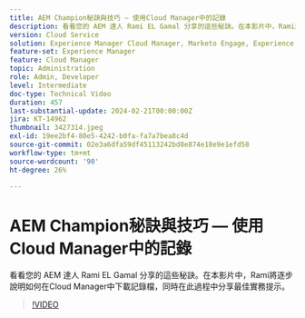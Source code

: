 ```yaml
---
title: AEM Champion秘訣與技巧 — 使用Cloud Manager中的記錄
description: 看看您的 AEM 達人 Rami EL Gamal 分享的這些秘訣。在本影片中，Rami將逐步說明如何在Cloud Manager中下載記錄檔，同時在此過程中分享最佳實務提示。
version: Cloud Service
solution: Experience Manager Cloud Manager, Marketo Engage, Experience Manager
feature-set: Experience Manager
feature: Cloud Manager
topic: Administration
role: Admin, Developer
level: Intermediate
doc-type: Technical Video
duration: 457
last-substantial-update: 2024-02-21T00:00:00Z
jira: KT-14962
thumbnail: 3427314.jpeg
exl-id: 19ee2bf4-80e5-4242-b0fa-fa7a7bea8c4d
source-git-commit: 02e3a6dfa59df45113242bd8e874e18e9e1efd58
workflow-type: tm+mt
source-wordcount: '90'
ht-degree: 26%

---
```


# AEM Champion秘訣與技巧 — 使用Cloud Manager中的記錄

看看您的 AEM 達人 Rami EL Gamal 分享的這些秘訣。在本影片中，Rami將逐步說明如何在Cloud Manager中下載記錄檔，同時在此過程中分享最佳實務提示。

>[!VIDEO](https://video.tv.adobe.com/v/3427492/?learn=on)
